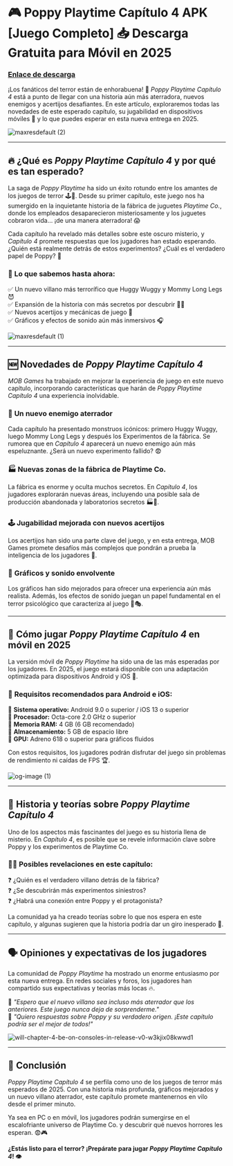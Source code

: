 # 🎮 Poppy Playtime Capítulo 4 APK [Juego Completo] 📥 Descarga Gratuita para Móvil en 2025  

### [Enlace de descarga](https://bom.so/TUWTga)

¡Los fanáticos del terror están de enhorabuena! 🎉 *Poppy Playtime Capítulo 4* está a punto de llegar con una historia aún más aterradora, nuevos enemigos y acertijos desafiantes. En este artículo, exploraremos todas las novedades de este esperado capítulo, su jugabilidad en dispositivos móviles 📱 y lo que puedes esperar en esta nueva entrega en 2025.  

![maxresdefault (2)](https://github.com/user-attachments/assets/91fd1112-602b-4884-a147-570719634efe)

---

## 🔥 ¿Qué es *Poppy Playtime Capítulo 4* y por qué es tan esperado?  

La saga de *Poppy Playtime* ha sido un éxito rotundo entre los amantes de los juegos de terror 🕹️👻. Desde su primer capítulo, este juego nos ha sumergido en la inquietante historia de la fábrica de juguetes *Playtime Co.*, donde los empleados desaparecieron misteriosamente y los juguetes cobraron vida… ¡de una manera aterradora! 😱  

Cada capítulo ha revelado más detalles sobre este oscuro misterio, y *Capítulo 4* promete respuestas que los jugadores han estado esperando. ¿Quién está realmente detrás de estos experimentos? ¿Cuál es el verdadero papel de Poppy? 🧐  

### 📌 **Lo que sabemos hasta ahora:**  
✅ Un nuevo villano más terrorífico que Huggy Wuggy y Mommy Long Legs 😈  
✅ Expansión de la historia con más secretos por descubrir 🕵️‍♂️  
✅ Nuevos acertijos y mecánicas de juego 🧩  
✅ Gráficos y efectos de sonido aún más inmersivos 🎧  

![maxresdefault (1)](https://github.com/user-attachments/assets/59197d6c-8c55-4b03-90d1-ab998e4f806e)

---

## 🆕 Novedades de *Poppy Playtime Capítulo 4*  

*MOB Games* ha trabajado en mejorar la experiencia de juego en este nuevo capítulo, incorporando características que harán de *Poppy Playtime Capítulo 4* una experiencia inolvidable.  

### 👾 **Un nuevo enemigo aterrador**  
Cada capítulo ha presentado monstruos icónicos: primero Huggy Wuggy, luego Mommy Long Legs y después los Experimentos de la fábrica. Se rumorea que en *Capítulo 4* aparecerá un nuevo enemigo aún más espeluznante. ¿Será un nuevo experimento fallido? 😨  

### 🏭 **Nuevas zonas de la fábrica de Playtime Co.**  
La fábrica es enorme y oculta muchos secretos. En *Capítulo 4*, los jugadores explorarán nuevas áreas, incluyendo una posible sala de producción abandonada y laboratorios secretos 🏭🔬.  

### 🕹️ **Jugabilidad mejorada con nuevos acertijos**  
Los acertijos han sido una parte clave del juego, y en esta entrega, MOB Games promete desafíos más complejos que pondrán a prueba la inteligencia de los jugadores 🤯.  

### 🌟 **Gráficos y sonido envolvente**  
Los gráficos han sido mejorados para ofrecer una experiencia aún más realista. Además, los efectos de sonido juegan un papel fundamental en el terror psicológico que caracteriza al juego 🎼🎭.  

---

## 📱 Cómo jugar *Poppy Playtime Capítulo 4* en móvil en 2025  

La versión móvil de *Poppy Playtime* ha sido una de las más esperadas por los jugadores. En 2025, el juego estará disponible con una adaptación optimizada para dispositivos Android y iOS 📲.  

### 🔧 **Requisitos recomendados para Android e iOS:**  
📌 **Sistema operativo:** Android 9.0 o superior / iOS 13 o superior  
📌 **Procesador:** Octa-core 2.0 GHz o superior  
📌 **Memoria RAM:** 4 GB (6 GB recomendado)  
📌 **Almacenamiento:** 5 GB de espacio libre  
📌 **GPU:** Adreno 618 o superior para gráficos fluidos  

Con estos requisitos, los jugadores podrán disfrutar del juego sin problemas de rendimiento ni caídas de FPS 🏆.  

![og-image (1)](https://github.com/user-attachments/assets/c7e26c67-b336-4e8e-a82c-b52fb1600518)

---

## 🤔 Historia y teorías sobre *Poppy Playtime Capítulo 4*  

Uno de los aspectos más fascinantes del juego es su historia llena de misterio. En *Capítulo 4*, es posible que se revele información clave sobre Poppy y los experimentos de Playtime Co.  

### 🕵️‍♂️ **Posibles revelaciones en este capítulo:**  
❓ ¿Quién es el verdadero villano detrás de la fábrica?  
❓ ¿Se descubrirán más experimentos siniestros?  
❓ ¿Habrá una conexión entre Poppy y el protagonista?  

La comunidad ya ha creado teorías sobre lo que nos espera en este capítulo, y algunas sugieren que la historia podría dar un giro inesperado 👀.  

---

## 🗣️ Opiniones y expectativas de los jugadores  

La comunidad de *Poppy Playtime* ha mostrado un enorme entusiasmo por esta nueva entrega. En redes sociales y foros, los jugadores han compartido sus expectativas y teorías más locas 🔥.  

💬 *"Espero que el nuevo villano sea incluso más aterrador que los anteriores. Este juego nunca deja de sorprenderme."*  
💬 *"Quiero respuestas sobre Poppy y su verdadero origen. ¡Este capítulo podría ser el mejor de todos!"*  

![will-chapter-4-be-on-consoles-in-release-v0-w3kjix08kwwd1](https://github.com/user-attachments/assets/99291ff7-ba97-42eb-8f53-e4af90b85145)

---

## 🎯 Conclusión  

*Poppy Playtime Capítulo 4* se perfila como uno de los juegos de terror más esperados de 2025. Con una historia más profunda, gráficos mejorados y un nuevo villano aterrador, este capítulo promete mantenernos en vilo desde el primer minuto.  

Ya sea en PC o en móvil, los jugadores podrán sumergirse en el escalofriante universo de Playtime Co. y descubrir qué nuevos horrores les esperan. 😨🎮  

**¿Estás listo para el terror? ¡Prepárate para jugar *Poppy Playtime Capítulo 4*! 👁️**
